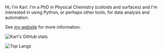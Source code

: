 Hi, I'm Karl. I'm a PhD in Physical Chemistry (colloids and surfaces) and I'm interested in using Python, or perhaps other tools, for data analysis and automation.

See [my website](https://karlclinckspoor.github.io/) for more information.

![Karl's GitHub stats](https://github-readme-stats-sigma-five.vercel.app/api?username=karlclinckspoor&count_private=true&show_icons=true&include_all_commits=true&hide_rank=true)

![Top Langs](https://github-readme-stats-sigma-five.vercel.app/api/top-langs/?username=karlclinckspoor&hide=jupyter%20notebook,TeX)
